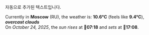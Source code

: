 
자동으로 추가된 텍스트입니다.

<!--START_SECTION:weather:moscow-->
Currently in **Moscow** (RU), the weather is: **10.6°C** (feels like **9.4°C**), ***overcast clouds***<br/>
On *October 24, 2025*, the *sun rises* at 🌅**07:18** and *sets* at 🌇**17:08**.
<!--END_SECTION:weather-->
